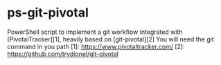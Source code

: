 # ps-git-pivotal
PowerShell script to implement a git workflow integrated with [PivotalTracker][1], heavily based on [git-pivotal][2]
You will need the git command in you path
[1]: https://www.pivotaltracker.com/
[2]: https://github.com/trydionel/git-pivotal
